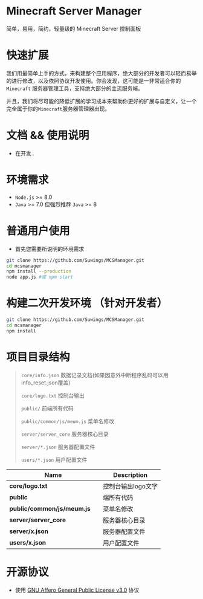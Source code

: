 # Minecraft Server Manager
简单，易用，简约，轻量级的 Minecraft Server 控制面板

# 快速扩展
我们用最简单上手的方式，来构建整个应用程序，绝大部分的开发者可以轻而易举的进行修改，以及依照协议开发使用。你会发现，这可能是一非常适合你的 `Minecraft` 服务器管理工具，支持绝大部分的主流服务端。

并且，我们将尽可能的降低扩展的学习成本来帮助你更好的扩展与自定义，让一个完全属于你的`Minecraft`服务器管理器出现。

# 文档 && 使用说明
- 在开发..


# 环境需求
- `Node.js` >= 8.0
- `Java`    >= 7.0 但强烈推荐 `Java` >= 8


# 普通用户使用
- 首先您需要所说明的环境需求
```bash
git clone https://github.com/Suwings/MCSManager.git
cd mcsmanager
npm install --production
node app.js #或 npm start
```

# 构建二次开发环境 （针对开发者）
```bash
git clone https://github.com/Suwings/MCSManager.git
cd mcsmanager
npm install
```


# 项目目录结构
> `core/info.json`			数据记录文档(如果因意外中断程序乱码可以用info_reset.json覆盖)
>  
> `core/logo.txt`				控制台输出
>
> `public/`					前端所有代码
>
> `public/common/js/meum.js` 	菜单名修改
>
> `server/server_core` 		服务器核心目录
>
> `server/*.json`				服务器配置文件
>
> `users/*.json`				用户配置文件



| Name | Description |
| ------------------------ | --------------------------------------------------------------------------------------------- |
| **core/logo.txt**               |控制台输出logo文字|
| **public**                      |端所有代码|
| **public/common/js/meum.js**    |菜单名修改|
| **server/server_core**          |服务器核心目录|
| **server/x.json**               |服务器配置文件|
| **users/x.json**                |用户配置文件|


# 开源协议
- 使用 [GNU Affero General Public License v3.0](./LICENSE "GNU Affero General Public License v3.0") 协议

